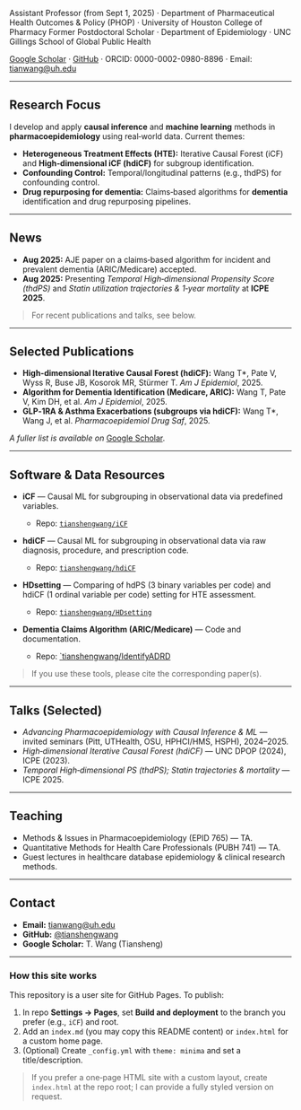 Assistant Professor (from Sept 1, 2025) · Department of Pharmaceutical Health Outcomes & Policy (PHOP) · University of Houston College of Pharmacy
Former Postdoctoral Scholar · Department of Epidemiology · UNC Gillings School of Global Public Health

[Google Scholar](https://scholar.google.com/citations?user=JYtT5K8AAAAJ&hl=en) · [GitHub](https://github.com/tianshengwang) · ORCID: 0000-0002-0980-8896 · Email: [tianwang@uh.edu](mailto:tianwang@uh.edu)

---

## Research Focus

I develop and apply **causal inference** and **machine learning** methods in **pharmacoepidemiology** using real‑world data. Current themes:

* **Heterogeneous Treatment Effects (HTE):** Iterative Causal Forest (iCF) and **High‑dimensional iCF (hdiCF)** for subgroup identification.
* **Confounding Control:** Temporal/longitudinal patterns (e.g., thdPS) for confounding control.
* **Drug repurposing for dementia:** Claims‑based algorithms for **dementia** identification and drug repurposing pipelines.

---

## News

* **Aug 2025:** AJE paper on a claims‑based algorithm for incident and prevalent dementia (ARIC/Medicare) accepted.
* **Aug 2025:** Presenting *Temporal High‑dimensional Propensity Score (thdPS)* and *Statin utilization trajectories & 1‑year mortality* at **ICPE 2025**.

> For recent publications and talks, see below.

---

## Selected Publications

* **High‑dimensional Iterative Causal Forest (hdiCF):** Wang T\*, Pate V, Wyss R, Buse JB, Kosorok MR, Stürmer T. *Am J Epidemiol*, 2025.
* **Algorithm for Dementia Identification (Medicare, ARIC):** Wang T, Pate V, Kim DH, et al. *Am J Epidemiol*, 2025.
* **GLP‑1RA & Asthma Exacerbations (subgroups via hdiCF):** Wang T\*, Wang J, et al. *Pharmacoepidemiol Drug Saf*, 2025.

*A fuller list is available on* [Google Scholar](https://scholar.google.com/citations?user=JYtT5K8AAAAJ&hl=en).

---

## Software & Data Resources

* **iCF** — Causal ML for subgrouping in observational data via predefined variables.

  * Repo: [`tianshengwang/iCF`](https://github.com/tianshengwang/iCF)

* **hdiCF** — Causal ML for subgrouping in observational data via raw diagnosis, procedure, and prescription code.

  * Repo: [`tianshengwang/hdiCF`](https://github.com/tianshengwang/hdiCF)
   
* **HDsetting** — Comparing of hdPS (3 binary variables per code) and hdiCF (1 ordinal variable per code) setting for HTE assessment.

  * Repo: [`tianshengwang/HDsetting`](https://github.com/tianshengwang/HDsetting)
* **Dementia Claims Algorithm (ARIC/Medicare)** — Code and documentation.

  * Repo: [`tianshengwang/IdentifyADRD](https://github.com/tianshengwang/IdentifyADRD)

> If you use these tools, please cite the corresponding paper(s).

---

## Talks (Selected)

* *Advancing Pharmacoepidemiology with Causal Inference & ML* — invited seminars (Pitt, UTHealth, OSU, HPHCI/HMS, HSPH), 2024–2025.
* *High‑dimensional Iterative Causal Forest (hdiCF)* — UNC DPOP (2024), ICPE (2023).
* *Temporal High‑dimensional PS (thdPS); Statin trajectories & mortality* — ICPE 2025.

---

## Teaching

* Methods & Issues in Pharmacoepidemiology (EPID 765) — TA.
* Quantitative Methods for Health Care Professionals (PUBH 741) — TA.
* Guest lectures in healthcare database epidemiology & clinical research methods.

---

## Contact

* **Email:** [tianwang@uh.edu](mailto:tianwang@uh.edu)
* **GitHub:** [@tianshengwang](https://github.com/tianshengwang)
* **Google Scholar:** T. Wang (Tiansheng)

---

### How this site works

This repository is a user site for GitHub Pages. To publish:

1. In repo **Settings → Pages**, set **Build and deployment** to the branch you prefer (e.g., `iCF`) and root.
2. Add an `index.md` (you may copy this README content) or `index.html` for a custom home page.
3. (Optional) Create `_config.yml` with `theme: minima` and set a title/description.

> If you prefer a one‑page HTML site with a custom layout, create `index.html` at the repo root; I can provide a fully styled version on request.
